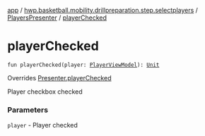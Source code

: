 [app](../../index.md) / [hwp.basketball.mobility.drillpreparation.step.selectplayers](../index.md) / [PlayersPresenter](index.md) / [playerChecked](.)

# playerChecked

`fun playerChecked(player: `[`PlayerViewModel`](../../hwp.basketball.mobility.entitiy.player/-player-view-model/index.md)`): `[`Unit`](https://kotlinlang.org/api/latest/jvm/stdlib/kotlin/-unit/index.html)

Overrides [Presenter.playerChecked](../-players-contract/-presenter/player-checked.md)

Player checkbox checked

### Parameters

`player` - Player checked